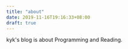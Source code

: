 ```yaml
---
title: "about"
date: 2019-11-16T19:16:33+08:00
draft: true
---
```


kyk's blog is about Programming and Reading.